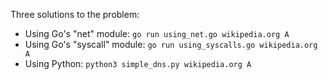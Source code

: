 Three solutions to the problem:

- Using Go's "net" module: `go run using_net.go wikipedia.org A`
- Using Go's "syscall" module: `go run using_syscalls.go wikipedia.org A`
- Using Python: `python3 simple_dns.py wikipedia.org A`
